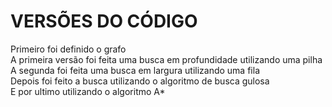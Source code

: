 # VERSÕES DO CÓDIGO
Primeiro foi definido o grafo  
A primeira versão foi feita uma busca em profundidade utilizando uma pilha  
A segunda foi feita uma busca em largura utilizando uma fila  
Depois foi feito a busca utilizando o algoritmo de busca gulosa  
E por ultimo utilizando o algoritmo A*
